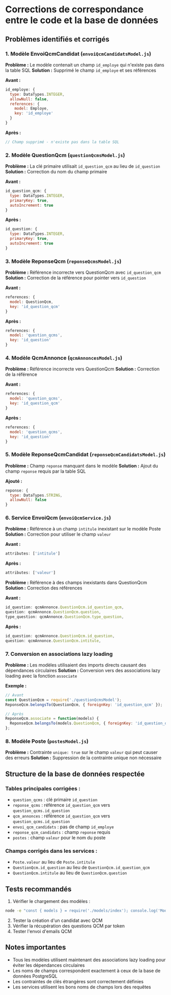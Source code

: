 # Corrections de correspondance entre le code et la base de données

## Problèmes identifiés et corrigés

### 1. Modèle EnvoiQcmCandidat (`envoiQcmCandidatsModel.js`)
**Problème :** Le modèle contenait un champ `id_employe` qui n'existe pas dans la table SQL
**Solution :** Supprimé le champ `id_employe` et ses références

**Avant :**
```javascript
id_employe: {
  type: DataTypes.INTEGER,
  allowNull: false,
  references: {
    model: Employe,
    key: 'id_employe'
  }
}
```

**Après :**
```javascript
// Champ supprimé - n'existe pas dans la table SQL
```

### 2. Modèle QuestionQcm (`questionQcmsModel.js`)
**Problème :** La clé primaire utilisait `id_question_qcm` au lieu de `id_question`
**Solution :** Correction du nom du champ primaire

**Avant :**
```javascript
id_question_qcm: {
  type: DataTypes.INTEGER,
  primaryKey: true,
  autoIncrement: true
}
```

**Après :**
```javascript
id_question: {
  type: DataTypes.INTEGER,
  primaryKey: true,
  autoIncrement: true
}
```

### 3. Modèle ReponseQcm (`reponseQcmsModel.js`)
**Problème :** Référence incorrecte vers QuestionQcm avec `id_question_qcm`
**Solution :** Correction de la référence pour pointer vers `id_question`

**Avant :**
```javascript
references: {
  model: QuestionQcm,
  key: 'id_question_qcm'
}
```

**Après :**
```javascript
references: {
  model: 'question_qcms',
  key: 'id_question'
}
```

### 4. Modèle QcmAnnonce (`qcmAnnoncesModel.js`)
**Problème :** Référence incorrecte vers QuestionQcm
**Solution :** Correction de la référence

**Avant :**
```javascript
references: {
  model: 'question_qcms',
  key: 'id_question_qcm'
}
```

**Après :**
```javascript
references: {
  model: 'question_qcms',
  key: 'id_question'
}
```

### 5. Modèle ReponseQcmCandidat (`reponseQcmCandidatsModel.js`)
**Problème :** Champ `reponse` manquant dans le modèle
**Solution :** Ajout du champ `reponse` requis par la table SQL

**Ajouté :**
```javascript
reponse: {
  type: DataTypes.STRING,
  allowNull: false
}
```

### 6. Service EnvoiQcm (`envoiQcmService.js`)
**Problème :** Référence à un champ `intitule` inexistant sur le modèle Poste
**Solution :** Correction pour utiliser le champ `valeur`

**Avant :**
```javascript
attributes: ['intitule']
```

**Après :**
```javascript
attributes: ['valeur']
```

**Problème :** Référence à des champs inexistants dans QuestionQcm
**Solution :** Correction des références

**Avant :**
```javascript
id_question: qcmAnnonce.QuestionQcm.id_question_qcm,
question: qcmAnnonce.QuestionQcm.question,
type_question: qcmAnnonce.QuestionQcm.type_question,
```

**Après :**
```javascript
id_question: qcmAnnonce.QuestionQcm.id_question,
question: qcmAnnonce.QuestionQcm.intitule,
```

### 7. Conversion en associations lazy loading
**Problème :** Les modèles utilisaient des imports directs causant des dépendances circulaires
**Solution :** Conversion vers des associations lazy loading avec la fonction `associate`

**Exemple :**
```javascript
// Avant
const QuestionQcm = require('./questionQcmsModel');
ReponseQcm.belongsTo(QuestionQcm, { foreignKey: 'id_question_qcm' });

// Après
ReponseQcm.associate = function(models) {
  ReponseQcm.belongsTo(models.QuestionQcm, { foreignKey: 'id_question_qcm', targetKey: 'id_question' });
};
```

### 8. Modèle Poste (`postesModel.js`)
**Problème :** Contrainte `unique: true` sur le champ `valeur` qui peut causer des erreurs
**Solution :** Suppression de la contrainte unique non nécessaire

## Structure de la base de données respectée

### Tables principales corrigées :
- `question_qcms` : clé primaire `id_question`
- `reponse_qcms` : référence `id_question_qcm` vers `question_qcms.id_question`
- `qcm_annonces` : référence `id_question_qcm` vers `question_qcms.id_question`
- `envoi_qcm_candidats` : pas de champ `id_employe`
- `reponse_qcm_candidats` : champ `reponse` requis
- `postes` : champ `valeur` pour le nom du poste

### Champs corrigés dans les services :
- `Poste.valeur` au lieu de `Poste.intitule`
- `QuestionQcm.id_question` au lieu de `QuestionQcm.id_question_qcm`
- `QuestionQcm.intitule` au lieu de `QuestionQcm.question`

## Tests recommandés

1. Vérifier le chargement des modèles :
```bash
node -e "const { models } = require('./models/index'); console.log('Modèles:', Object.keys(models));"
```

2. Tester la création d'un candidat avec QCM
3. Vérifier la récupération des questions QCM par token
4. Tester l'envoi d'emails QCM

## Notes importantes

- Tous les modèles utilisent maintenant des associations lazy loading pour éviter les dépendances circulaires
- Les noms de champs correspondent exactement à ceux de la base de données PostgreSQL
- Les contraintes de clés étrangères sont correctement définies
- Les services utilisent les bons noms de champs lors des requêtes